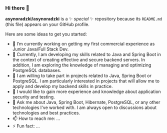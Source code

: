 ### Hi there 👋


**asynoradzki/asynoradzki** is a ✨ _special_ ✨ repository because its `README.md` (this file) appears on your GitHub profile.

Here are some ideas to get you started:

- 🔭 I’m currently working on getting my first commercial experience as Junior Java/Full Stack Dev.
- 🌱 Currently, I am developing my skills related to Java and Spring Boot in the context of creating effective and secure backend servers. In addition, I am exploring the knowledge of managing and optimizing PostgreSQL databases.
- 👯 I am willing to take part in projects related to Java, Spring Boot or PostgreSQL. I am particularly interested in projects that will allow me to apply and develop my backend skills in practice.
- 🤔 I would like to gain more experience and knowledge about application security and testing.
- 💬 Ask me about Java, Spring Boot, Hibernate, PostgreSQL, or any other technologies I've worked with. I am always open to discussions about technologies and best practices.
- 📫 How to reach me: ...
- ⚡ Fun fact: ...
